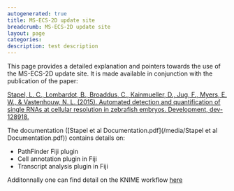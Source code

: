 ```yaml
---
autogenerated: true
title: MS-ECS-2D update site
breadcrumb: MS-ECS-2D update site
layout: page
categories: 
description: test description
---
```


This page provides a detailed explanation and pointers towards the use of the MS-ECS-2D update site. It is made available in conjunction with the publication of the paper:

[Stapel, L. C., Lombardot, B., Broaddus, C., Kainmueller, D., Jug, F., Myers, E. W., & Vastenhouw, N. L. (2015). Automated detection and quantification of single RNAs at cellular resolution in zebrafish embryos. Development, dev-128918.](http://www.ncbi.nlm.nih.gov/pubmed/26700682)

The documentation ([Stapel et al Documentation.pdf](/media/Stapel et al Documentation.pdf)) contains details on:

-   PathFinder Fiji plugin
-   Cell annotation plugin in Fiji
-   Transcript analysis plugin in Fiji

Additonnally one can find detail on the KNIME workflow [here](http://tinyurl.com/KNIME-MS-ECS)
